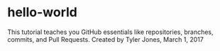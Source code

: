 # hello-world
This tutorial teaches you GitHub essentials like repositories, branches, commits, and Pull Requests. 
Created by Tyler Jones, March 1, 2017
